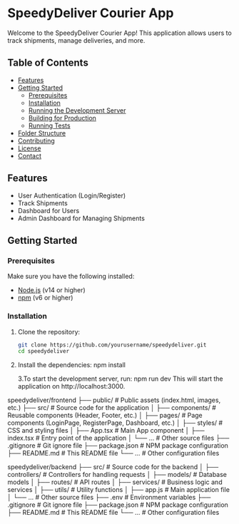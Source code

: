 # SpeedyDeliver Courier App

Welcome to the SpeedyDeliver Courier App! This application allows users to track shipments, manage deliveries, and more.

## Table of Contents

- [Features](#features)
- [Getting Started](#getting-started)
  - [Prerequisites](#prerequisites)
  - [Installation](#installation)
  - [Running the Development Server](#running-the-development-server)
  - [Building for Production](#building-for-production)
  - [Running Tests](#running-tests)
- [Folder Structure](#folder-structure)
- [Contributing](#contributing)
- [License](#license)
- [Contact](#contact)

## Features

- User Authentication (Login/Register)
- Track Shipments
- Dashboard for Users
- Admin Dashboard for Managing Shipments

## Getting Started

### Prerequisites

Make sure you have the following installed:

- [Node.js](https://nodejs.org/) (v14 or higher)
- [npm](https://www.npmjs.com/) (v6 or higher)

### Installation

1. Clone the repository:

   ```sh
   git clone https://github.com/yourusername/speedydeliver.git
   cd speedydeliver

   ```

2. Install the dependencies:
   npm install

   3.To start the development server, run:
   npm run dev
   This will start the application on http://localhost:3000.

speedydeliver/frontend
├── public/ # Public assets (index.html, images, etc.)
├── src/ # Source code for the application
│ ├── components/ # Reusable components (Header, Footer, etc.)
│ ├── pages/ # Page components (LoginPage, RegisterPage, Dashboard, etc.)
│ ├── styles/ # CSS and styling files
│ ├── App.tsx # Main App component
│ ├── index.tsx # Entry point of the application
│ └── ... # Other source files
├── .gitignore # Git ignore file
├── package.json # NPM package configuration
├── README.md # This README file
└── ... # Other configuration files

speedydeliver/backend
├── src/ # Source code for the backend
│ ├── controllers/ # Controllers for handling requests
│ ├── models/ # Database models
│ ├── routes/ # API routes
│ ├── services/ # Business logic and services
│ ├── utils/ # Utility functions
│ ├── app.js # Main application file
│ └── ... # Other source files
├── .env # Environment variables
├── .gitignore # Git ignore file
├── package.json # NPM package configuration
├── README.md # This README file
└── ... # Other configuration files
